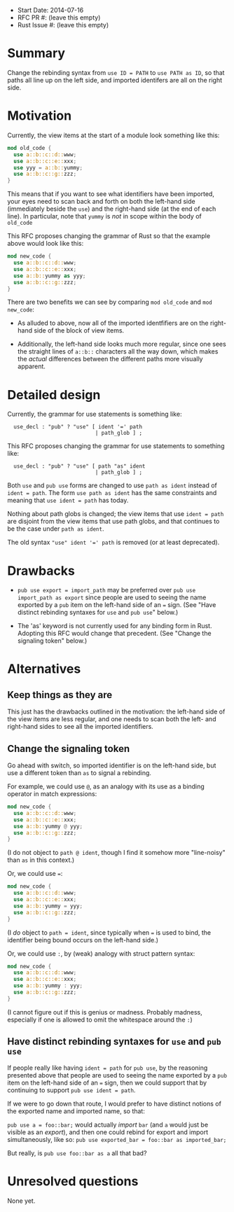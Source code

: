 - Start Date: 2014-07-16
- RFC PR #: (leave this empty)
- Rust Issue #: (leave this empty)

# Summary

Change the rebinding syntax from `use ID = PATH` to `use PATH as ID`,
so that paths all line up on the left side, and imported identifers
are all on the right side.

# Motivation

Currently, the view items at the start of a module look something like
this:

```rust
mod old_code {
  use a::b::c::d::www;
  use a::b::c::e::xxx;
  use yyy = a::b::yummy;
  use a::b::c::g::zzz;
}
```

This means that if you want to see what identifiers have been
imported, your eyes need to scan back and forth on both the left-hand
side (immediately beside the `use`) and the right-hand side (at the
end of each line).  In particular, note that `yummy` is *not* in scope
within the body of `old_code`

This RFC proposes changing the grammar of Rust so that the example
above would look like this:

```rust
mod new_code {
  use a::b::c::d::www;
  use a::b::c::e::xxx;
  use a::b::yummy as yyy;
  use a::b::c::g::zzz;
}
```

There are two benefits we can see by comparing `mod old_code` and `mod
new_code`:

 * As alluded to above, now all of the imported identfifiers are on
   the right-hand side of the block of view items.

 * Additionally, the left-hand side looks much more regular, since one
   sees the straight lines of `a::b::` characters all the way down,
   which makes the *actual* differences between the different paths
   more visually apparent.

# Detailed design

Currently, the grammar for use statements is something like:

```
  use_decl : "pub" ? "use" [ ident '=' path
                            | path_glob ] ;
```

This RFC proposes changing the grammar for use statements to something like:

```
  use_decl : "pub" ? "use" [ path "as" ident
                            | path_glob ] ;
```

Both `use` and `pub use` forms are changed to use `path as ident`
instead of `ident = path`.  The form `use path as ident` has the same
constraints and meaning that `use ident = path` has today.

Nothing about path globs is changed; the view items that use
`ident = path` are disjoint from the view items that use path globs,
and that continues to be the case under `path as ident`.

The old syntax `"use" ident '=' path` is removed (or at least
deprecated).

# Drawbacks

* `pub use export = import_path` may be preferred over `pub use
  import_path as export` since people are used to seeing the name
  exported by a `pub` item on the left-hand side of an `=` sign.
  (See "Have distinct rebinding syntaxes for `use` and `pub use`"
  below.)

* The 'as' keyword is not currently used for any binding form in Rust.
  Adopting this RFC would change that precedent.
  (See "Change the signaling token" below.)

# Alternatives

## Keep things as they are

This just has the drawbacks outlined in the motivation: the left-hand
side of the view items are less regular, and one needs to scan both
the left- and right-hand sides to see all the imported identifiers.

## Change the signaling token

Go ahead with switch, so imported identifier is on the left-hand side,
but use a different token than `as` to signal a rebinding.

For example, we could use `@`, as an analogy with its use as a binding
operator in match expressions:

```rust
mod new_code {
  use a::b::c::d::www;
  use a::b::c::e::xxx;
  use a::b::yummy @ yyy;
  use a::b::c::g::zzz;
}
```
(I do not object to `path @ ident`, though I find it somehow more
"line-noisy" than `as` in this context.)

Or, we could use `=`:

```rust
mod new_code {
  use a::b::c::d::www;
  use a::b::c::e::xxx;
  use a::b::yummy = yyy;
  use a::b::c::g::zzz;
}
```
(I *do* object to `path = ident`, since typically when `=` is used to
bind, the identifier being bound occurs on the left-hand side.)

Or, we could use `:`, by (weak) analogy with struct pattern syntax:
```rust
mod new_code {
  use a::b::c::d::www;
  use a::b::c::e::xxx;
  use a::b::yummy : yyy;
  use a::b::c::g::zzz;
}
```
(I cannot figure out if this is genius or madness.  Probably madness,
especially if one is allowed to omit the whitespace around the `:`)

## Have distinct rebinding syntaxes for `use` and `pub use`

If people really like having `ident = path` for `pub use`, by the
reasoning presented above that people are used to seeing the name
exported by a `pub` item on the left-hand side of an `=` sign, then we
could support that by continuing to support `pub use ident = path`.

If we were to go down that route, I would prefer to have distinct
notions of the exported name and imported name, so that:

`pub use a = foo::bar;` would actually *import* `bar` (and `a` would
just be visible as an *export*), and then one could rebind for export
and import simultaneously, like so:
`pub use exported_bar = foo::bar as imported_bar;`

But really, is `pub use foo::bar as a` all that bad?

# Unresolved questions

None yet.
